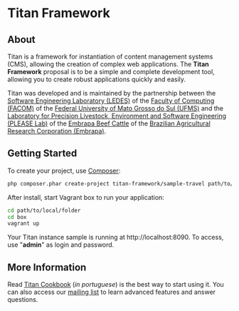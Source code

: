 # Titan Framework

About
-----

Titan is a framework for instantiation of content management systems (CMS), allowing the creation of complex web applications. The **Titan Framework** proposal is to be a simple and complete development tool, allowing you to create robust applications quickly and easily.

Titan was developed and is maintained by the partnership between the [Software Engineering Laboratory (LEDES)](http://www.ledes.net) of the [Faculty of Computing (FACOM)](http://www.facom.ufms.br) of the [Federal University of Mato Grosso do Sul (UFMS)](http://www.ufms.br) and the [Laboratory for Precision Livestock, Environment and Software Engineering (PLEASE Lab)](http://please.cnpgc.embrapa.br) of the [Embrapa Beef Cattle](http://www.embrapa.br/gado-de-corte) of the [Brazilian Agricultural Research Corporation (Embrapa)](http://www.embrapa.br).

Getting Started
---------------

To create your project, use [Composer](http://getcomposer.org):

```bash
php composer.phar create-project titan-framework/sample-travel path/to/local/folder
```

After install, start Vagrant box to run your application:

```bash
cd path/to/local/folder
cd box
vagrant up
```

Your Titan instance sample is running at http://localhost:8090. To access, use "**admin**" as login and password.

More Information
----------------

Read [Titan Cookbook](document/Cookbook.pdf) (*in portuguese*) is the best way to start using it. You can also access our [mailing list](https://groups.google.com/forum/#!forum/titan-framework) to learn advanced features and answer questions.
